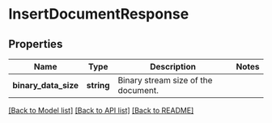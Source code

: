 # InsertDocumentResponse

## Properties
Name | Type | Description | Notes
------------ | ------------- | ------------- | -------------
**binary_data_size** | **string** | Binary stream size of the document. | 

[[Back to Model list]](../../README.md#documentation-for-models) [[Back to API list]](../../README.md#documentation-for-api-endpoints) [[Back to README]](../../README.md)

